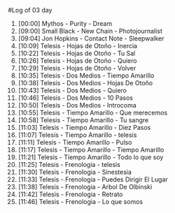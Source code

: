 #Log of 03 day

1. [00:00] Mythos - Purity - Dream
1. [09:00] Small Black - New Chain - Photojournalist
1. [09:04] Jon Hopkins - Contact Note - Sleepwalker
1. [10:09] Telesis - Hojas de Otoño - Inercia
1. [10:22] Telesis - Hojas de Otoño - Tu Sal
1. [10:26] Telesis - Hojas de Otoño - Quiero
1. [10:29] Telesis - Hojas de Otoño - Volver
1. [10:35] Telesis - Dos Medios - Tiempo Amarillo
1. [10:38] Telesis - Dos Medios - Hojas De Otoño
1. [10:43] Telesis - Dos Medios - Quiero
1. [10:46] Telesis - Dos Medios - 10 Pasos
1. [10:50] Telesis - Dos Medios - Introcoma
1. [10:55] Telesis - Tiempo Amarillo - Que merecemos
1. [10:58] Telesis - Tiempo Amarillo - Tu sangre
1. [11:03] Telesis - Tiempo Amarillo - Diez Pasos
1. [11:07] Telesis - Tiempo Amarillo - telesis
1. [11:11] Telesis - Tiempo Amarillo - Pulso
1. [11:17] Telesis - Tiempo Amarillo - Tiempo Amarillo
1. [11:21] Telesis - Tiempo Amarillo - Todo lo que soy
1. [11:25] Telesis - Frenologia - telesis
1. [11:30] Telesis - Frenologia - Sinestesia
1. [11:33] Telesis - Frenologia - Puedes Dirigir El Lugar
1. [11:38] Telesis - Frenologia - Arbol De Olbinski
1. [11:42] Telesis - Frenologia - Retrato
1. [11:46] Telesis - Frenologia - Lo que somos
